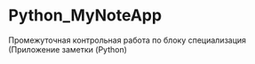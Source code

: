 # Python_MyNoteApp
Промежуточная контрольная работа по блоку специализация (Приложение заметки (Python)


